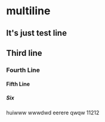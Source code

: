 # multiline
## It's just test line
## Third line
### Fourth Line
#### Fifth Line
##### Six
huiwww
wwwdwd
eerere
qwqw
11212
###
